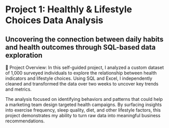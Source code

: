 # Project 1: Healthly & Lifestyle Choices Data Analysis 
## Uncovering the connection between daily habits and health outcomes through SQL-based data exploration

📝 Project Overview:
In this self-guided project, I analyzed a custom dataset of 1,000 surveyed individuals to explore the relationship between health indicators and lifestyle choices. Using SQL and Excel, I independently cleaned and transformed the data over two weeks to uncover key trends and metrics.

The analysis focused on identifying behaviors and patterns that could help a marketing team design targeted health campaigns. By surfacing insights into exercise frequency, sleep quality, diet, and other lifestyle factors, this project demonstrates my ability to turn raw data into meaningful business recommendations.
